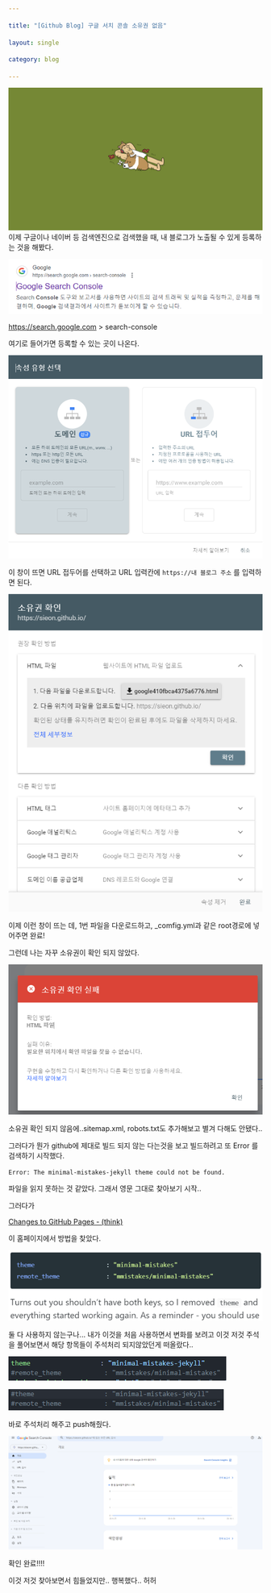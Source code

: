 ```yaml
---

title: "[Github Blog] 구글 서치 콘솔 소유권 없음"

layout: single

category: blog

---
```

![왁경화면3.png](../images/2023-09-22-first/eks.png)
이제 구글이나 네이버 등 검색엔진으로 검색했을 때, 내 블로그가 노출될 수 있게 등록하는 것을 해봤다. 

![구글서치콘솔.png](../images/2023-10-03-구글-서치-콘솔-소유권없음/2023-10-03-18-46-56-image.png)

<url>https://search.google.com >  search-console</url>

여기로 들어가면 등록할 수 있는 곳이 나온다.

![](../images/2023-10-03-구글%20서치%20콘솔%20소유권없음/2023-10-03-18-48-45-image.png)

이 창이 뜨면 URL 접두어를 선택하고 URL 입력칸에 `https://내 블로그 주소` 를 입력하면 된다.

![](../images/2023-10-03-구글%20서치%20콘솔%20소유권없음/2023-10-03-18-51-43-image.png)

이제 이런 창이 뜨는 데, 1번 파일을 다운로드하고, _comfig.yml과 같은 root경로에 넣어주면 완료! <br/>

그런데 나는 자꾸 소유권이 확인 되지 않았다.

![](../images/2023-10-03-구글%20서치%20콘솔%20소유권없음/2023-10-03-18-53-24-image.png)

소유권 확인 되지 않음에..sitemap.xml, robots.txt도 추가해보고 별겨 다해도 안됐다..

그러다가 뭔가 github에 제대로 빌드 되지 않는 다는것을 보고 빌드하려고 또 Error 를 검색하기 시작했다.

`Error: The minimal-mistakes-jekyll theme could not be found.`

파일을 읽지 못하는 것 같았다. 그래서 영문 그대로 찾아보기 시작..

그러다가  

[Changes to GitHub Pages - (think)](https://batsov.com/articles/2021/12/19/changes-to-github-pages/)

이 홈페이지에서 방법을 찾았다.

![](../images/2023-10-03-구글%20서치%20콘솔%20소유권없음/2023-10-03-18-57-11-image.png)

둘 다 사용하지 않는구나... 내가 이것을 처음 사용하면서 변화를 보려고 이것 저것 주석을 풀어보면서 해당 항목들이 주석처리 되지않았던게 떠올랐다..

![](../images/2023-10-03-구글%20서치%20콘솔%20소유권없음/2023-10-03-18-58-33-image.png)

![](../images/2023-10-03-구글%20서치%20콘솔%20소유권없음/2023-10-03-18-58-52-image.png)

바로 주석처리 해주고 push해줬다.

![](../images/2023-10-03-구글%20서치%20콘솔%20소유권없음/2023-10-03-19-01-57-image.png)

확인 완료!!!!

이것 저것 찾아보면서 힘들었지만.. 행복했다.. 허허
